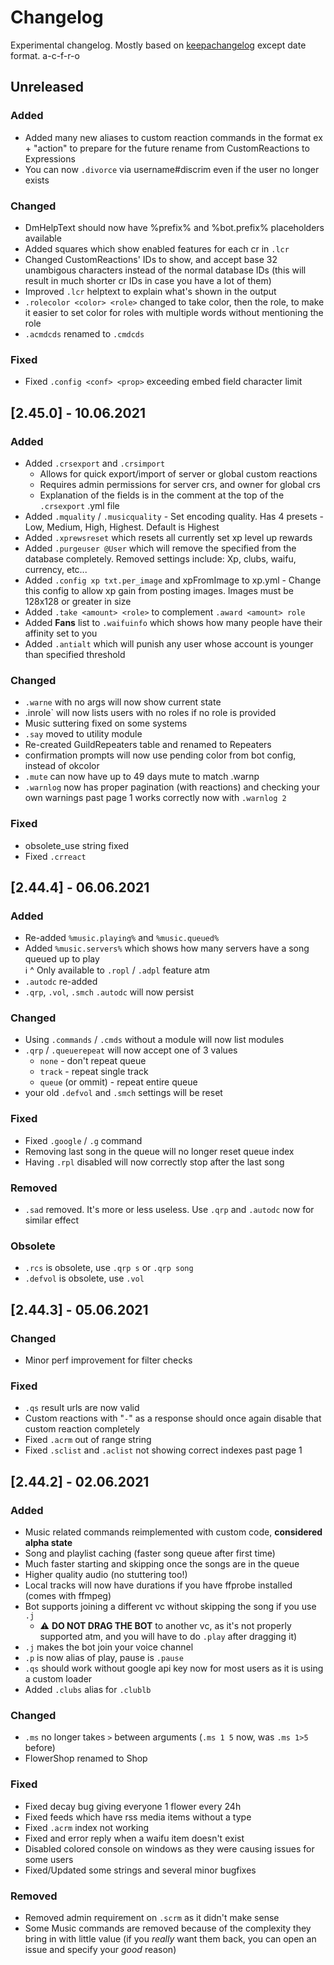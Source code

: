 ﻿# Changelog

Experimental changelog. Mostly based on [keepachangelog](https://keepachangelog.com/en/1.0.0/) except date format. a-c-f-r-o

## Unreleased

### Added

- Added many new aliases to custom reaction commands in the format ex + "action" to prepare for the future rename from CustomReactions to Expressions
- You can now `.divorce` via username#discrim even if the user no longer exists

### Changed

- DmHelpText should now have %prefix% and %bot.prefix% placeholders available
- Added squares which show enabled features for each cr in `.lcr`
- Changed CustomReactions' IDs to show, and accept base 32 unambigous characters instead of the normal database IDs (this will result in much shorter cr IDs in case you have a lot of them)
- Improved `.lcr` helptext to explain what's shown in the output
- `.rolecolor <color> <role>` changed to take color, then the role, to make it easier to set color for roles with multiple words without mentioning the role
- `.acmdcds` renamed to `.cmdcds`

### Fixed

- Fixed `.config <conf> <prop>` exceeding embed field character limit

## [2.45.0] - 10.06.2021

### Added

- Added `.crsexport` and `.crsimport`
  - Allows for quick export/import of server or global custom reactions
  - Requires admin permissions for server crs, and owner for global crs
  - Explanation of the fields is in the comment at the top of the `.crsexport` .yml file
- Added `.mquality` / `.musicquality` - Set encoding quality. Has 4 presets - Low, Medium, High, Highest. Default is Highest
- Added `.xprewsreset` which resets all currently set xp level up rewards
- Added `.purgeuser @User` which will remove the specified from the database completely. Removed settings include: Xp, clubs, waifu, currency, etc...
- Added `.config xp txt.per_image` and xpFromImage to xp.yml - Change this config to allow xp gain from posting images. Images must be 128x128 or greater in size
- Added `.take <amount> <role>` to complement `.award <amount> role`
- Added **Fans** list to `.waifuinfo` which shows how many people have their affinity set to you
- Added `.antialt` which will punish any user whose account is younger than specified threshold

### Changed

- `.warne` with no args will now show current state
- .inrole` will now lists users with no roles if no role is provided
- Music suttering fixed on some systems
- `.say` moved to utility module
- Re-created GuildRepeaters table and renamed to Repeaters
- confirmation prompts will now use pending color from bot config, instead of okcolor
- `.mute` can now have up to 49 days mute to match .warnp
- `.warnlog` now has proper pagination (with reactions) and checking your own warnings past page 1 works correctly now with `.warnlog 2`

### Fixed

- obsolete_use string fixed
- Fixed `.crreact`

## [2.44.4] - 06.06.2021

### Added

- Re-added `%music.playing%` and `%music.queued%`
- Added `%music.servers%` which shows how many servers have a song queued up to play  
  ℹ️ ^ Only available to `.ropl` / `.adpl` feature atm
- `.autodc` re-added
- `.qrp`, `.vol`, `.smch` `.autodc` will now persist

### Changed

- Using `.commands` / `.cmds` without a module will now list modules
- `.qrp` / `.queuerepeat` will now accept one of 3 values
  - `none` - don't repeat queue
  - `track` - repeat single track
  - `queue` (or ommit) - repeat entire queue
- your old `.defvol` and `.smch` settings will be reset

### Fixed

- Fixed `.google` / `.g` command
- Removing last song in the queue will no longer reset queue index
- Having `.rpl` disabled will now correctly stop after the last song

### Removed

- `.sad` removed. It's more or less useless. Use `.qrp` and `.autodc` now for similar effect

### Obsolete

- `.rcs` is obsolete, use `.qrp s` or `.qrp song`
- `.defvol` is obsolete, use `.vol`

## [2.44.3] - 05.06.2021

### Changed

- Minor perf improvement for filter checks

### Fixed

- `.qs` result urls are now valid
- Custom reactions with "`-`" as a response should once again disable that custom reaction completely
- Fixed `.acrm` out of range string
- Fixed `.sclist` and `.aclist` not showing correct indexes past page 1

## [2.44.2] - 02.06.2021

### Added

- Music related commands reimplemented with custom code, **considered alpha state**
- Song and playlist caching (faster song queue after first time)
- Much faster starting and skipping once the songs are in the queue
- Higher quality audio (no stuttering too!)
- Local tracks will now have durations if you have ffprobe installed (comes with ffmpeg)
- Bot supports joining a different vc without skipping the song if you use `.j`
  - ⚠️ **DO NOT DRAG THE BOT** to another vc, as it's not properly supported atm, and you will have to do `.play` after dragging it)
- `.j` makes the bot join your voice channel
- `.p` is now alias of play, pause is `.pause`
- `.qs` should work without google api key now for most users as it is using a custom loader
- Added `.clubs` alias for `.clublb`

### Changed

- `.ms` no longer takes `>` between arguments (`.ms 1 5` now, was `.ms 1>5` before)
- FlowerShop renamed to Shop

### Fixed

- Fixed decay bug giving everyone 1 flower every 24h
- Fixed feeds which have rss media items without a type
- Fixed `.acrm` index not working
- Fixed and error reply when a waifu item doesn't exist
- Disabled colored console on windows as they were causing issues for some users
- Fixed/Updated some strings and several minor bugfixes

### Removed

- Removed admin requirement on `.scrm` as it didn't make sense
- Some Music commands are removed because of the complexity they bring in with little value (if you *really* want them back, you can open an issue and specify your *good* reason)